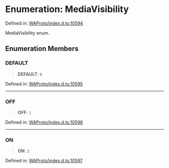 # Enumeration: MediaVisibility

Defined in: [WAProto/index.d.ts:10594](https://github.com/Fokusdotid/Baileys/blob/982cc5b3c62bfc7b56d2f8f8427b6c1a2dda856f/WAProto/index.d.ts#L10594)

MediaVisibility enum.

## Enumeration Members

### DEFAULT

> **DEFAULT**: `0`

Defined in: [WAProto/index.d.ts:10595](https://github.com/Fokusdotid/Baileys/blob/982cc5b3c62bfc7b56d2f8f8427b6c1a2dda856f/WAProto/index.d.ts#L10595)

***

### OFF

> **OFF**: `1`

Defined in: [WAProto/index.d.ts:10596](https://github.com/Fokusdotid/Baileys/blob/982cc5b3c62bfc7b56d2f8f8427b6c1a2dda856f/WAProto/index.d.ts#L10596)

***

### ON

> **ON**: `2`

Defined in: [WAProto/index.d.ts:10597](https://github.com/Fokusdotid/Baileys/blob/982cc5b3c62bfc7b56d2f8f8427b6c1a2dda856f/WAProto/index.d.ts#L10597)
